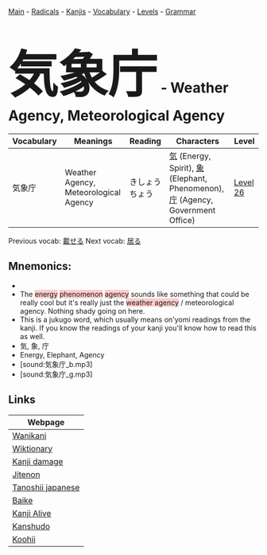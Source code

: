 <style> bigfont {font-size: 100px}</style>
[Main](../README.md) -
[Radicals](../radicals.md) -
[Kanjis](../kanjis.md) -
[Vocabulary](../vocabulary.md) -
[Levels](../levels.md) -
[Grammar](../grammar.md)
# <bigfont> 気象庁</bigfont> - Weather Agency, Meteorological Agency 

| Vocabulary | Meanings | Reading | Characters | Level |
| --- | --- | --- | --- | --- |
| 気象庁 | Weather Agency, Meteorological Agency | きしょうちょう |  [気](../kanjis/気.md) (Energy, Spirit), [象](../kanjis/象.md) (Elephant, Phenomenon), [庁](../kanjis/庁.md) (Agency, Government Office) | [Level 26](../levels/wk_level26.md) |

Previous vocab: [載せる](載せる.md) Next vocab: [居る](居る.md) 

## Mnemonics:

* 
* The <span style="background-color:#ffcccb"> energy</span> <span style="background-color:#ffcccb"> phenomenon</span> <span style="background-color:#ffcccb"> agency</span> sounds like something that could be really cool but it's really just the <span style="background-color:#ffcccb"> weather agency</span> / meteorological agency. Nothing shady going on here.
* This is a jukugo word, which usually means on'yomi readings from the kanji. If you know the readings of your kanji you'll know how to read this as well.
* 気, 象, 庁
* Energy, Elephant, Agency
* [sound:気象庁_b.mp3]
* [sound:気象庁_g.mp3]


## Links 

| Webpage |
| --- |
| [Wanikani          ](https://www.wanikani.com/kanji/気象庁) |
| [Wiktionary        ](https://en.wiktionary.org/wiki/気象庁) |
| [Kanji damage      ](http://www.kanjidamage.com/kanji/search?utf8=✓&q=気象庁) |
| [Jitenon           ](https://jitenon.com/kanji/気象庁) |
| [Tanoshii japanese ](https://www.tanoshiijapanese.com/dictionary/kanji.cfm?k=気象庁) |
| [Baike             ](https://baike.baidu.com/item/気象庁) |
| [Kanji Alive       ](https://app.kanjialive.com/気象庁) |
| [Kanshudo          ](https://www.kanshudo.com/searchmn?q=気象庁) |
| [Koohii            ](https://kanji.koohii.com/study/kanji/気象庁) |
